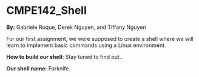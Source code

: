 # CMPE142_Shell
**By:** Gabriele Roque, Derek Nguyen, and Tiffany Nguyen

For our first assignment, we were supposed to create a shell where we will learn to implement basic commands using a Linux environment.

**How to build our shell:**
Stay tuned to find out..

**Our shell name:** Forknife
